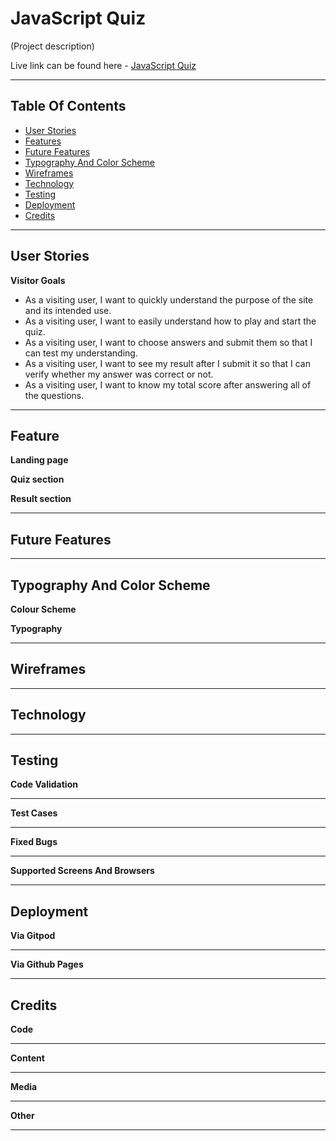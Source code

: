 # JavaScript Quiz
(Project description)

Live link can be found here - [JavaScript Quiz](…)

---

## Table Of Contents

* [User Stories](#user-stories) 
* [Features](#features)
* [Future Features](#future-features)
* [Typography And Color Scheme](#typography-and-color-scheme)
* [Wireframes](#wireframes)
* [Technology](#technology)
* [Testing](#testing)
* [Deployment](#deployment)
* [Credits](#credits)

---

## User Stories

__Visitor Goals__

- As a visiting user, I want to quickly understand the purpose of the site and its intended use.
- As a visiting user, I want to easily understand how to play and start the quiz.
- As a visiting user, I want to choose answers and submit them so that I can test my understanding.
- As a visiting user, I want to see my result after I submit it so that I can verify whether my answer was correct or not.
- As a visiting user, I want to know my total score after answering all of the questions.

---

## Feature

__Landing page__

__Quiz section__

__Result section__

---

## Future Features

---

## Typography And Color Scheme

__Colour Scheme__

__Typography__

---

## Wireframes

---

## Technology

---

## Testing

__Code Validation__ 

---

__Test Cases__ 

----

__Fixed Bugs__

---

__Supported Screens And Browsers__

---

## Deployment

__Via Gitpod__

---

__Via Github Pages__

---

## Credits 

__Code__

---

__Content__

---

__Media__

---

__Other__

---